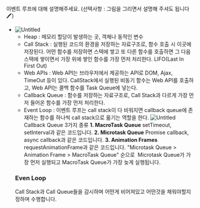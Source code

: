 이벤트 루프에 대해 설명해주세요. (선택사항 : 그림을 그리면서 설명해 주셔도 됩니다🖍️)

-   ![Untitled](https://prod-files-secure.s3.us-west-2.amazonaws.com/976b641b-2e6b-431e-9b42-97c07d7d244f/6d466fca-835e-4159-91e8-cfd490c36844/Untitled.png)
    -   Heap : 메모리 할당이 발생하는 곳, 객체나 동적인 변수
    -   Call Stack : 실행된 코드의 환경을 저장하는 자료구조로, 함수 호출 시 이곳에 저장된다. 어떤 함수를 저장하면 스택에 쌓고 또 다른 함수를 호출하면 그 다음 스택에 쌓이면서 가장 위에 쌓인 함수를 가장 먼저 처리한다. LIFO(Last In First Out)
    -   Web APIs : Web API는 브라우저에서 제공하는 API로 DOM, Ajax, TimeOut 등이 있다.
        CallStack에서 실행된 비동기 함수는 Web API를 호출하고, Web API는 콜백 함수를 Task Queue에 넣는다.
    -   Callback Queue : 함수를 저장하는 자료구조로, Call Stack과 다르게 가장 먼저 들어온 함수를 가장 먼저 처리한다.
    -   Event Loop : 이벤트 루프는 call stack이 다 비워지면 callback queue에 존재하는 함수를 하나씩 call stack으로 옮기는 역할을 한다.
    ![Untitled](https://prod-files-secure.s3.us-west-2.amazonaws.com/976b641b-2e6b-431e-9b42-97c07d7d244f/15200f11-9560-4d1d-a4f2-35117c082825/Untitled.png)
    Callback Queue 3가지 종류
    **1. MacroTask Queue**
    setTimeout, setInterval과 같은 코드입니다.
    **2. Microtask Queue**
    Promise callback, async callback과 같은 코드입니다.
    **3. Animation Frames**
    requestAnimationFrame과 같은 코드입니다.
    "Microtask Queue > Animation Frame > MacroTask Queue" 순으로  Microtask Queue가 가장 먼저 실행되고 MacroTask Queue가 가장 늦게 실행됩니다.
    ### Even Loop
    Call Stack과 Call Queue들을 감시하며 어떤게 비어져있고 어떤것을 채워야할지 정하며 수행합니다.
